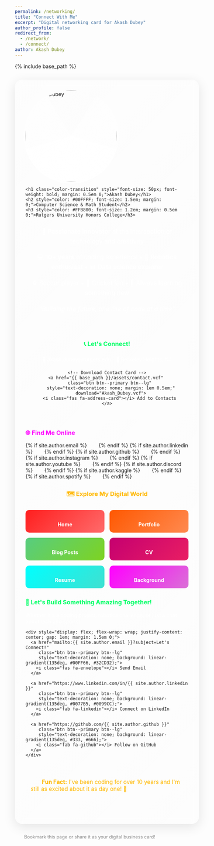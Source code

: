 ```yaml
---
permalink: /networking/
title: "Connect With Me"
excerpt: "Digital networking card for Akash Dubey"
author_profile: false
redirect_from: 
  - /network/
  - /connect/
author: Akash Dubey
---
```


{% include base_path %}

<!-- Use the same styling as the home page -->
<style>
  @keyframes color-change {
    0% { color: #FF1E1E; }
    20% { color: #FFB800; }
    40% { color: #00FF66; }
    60% { color: #00FFFF; }
    80% { color: #FF00FF; }
    100% { color: #FF1E1E; }
  }

  .color-transition {
    animation: color-change 8s infinite;
    text-shadow: 0 0 10px rgba(255,255,255,0.3);
  }

  @keyframes rainbow-button {
    0% { background: linear-gradient(45deg, #FF1E1E, #FFB800); }
    25% { background: linear-gradient(45deg, #FFB800, #00FF66); }
    50% { background: linear-gradient(45deg, #00FF66, #00FFFF); }
    75% { background: linear-gradient(45deg, #00FFFF, #FF00FF); }
    100% { background: linear-gradient(45deg, #FF00FF, #FF1E1E); }
  }

  .btn--primary {
    animation: rainbow-button 8s infinite;
    transition: transform 0.3s ease;
    background-image: linear-gradient(45deg, #FF1E1E, #FFB800) !important;
    background-size: 200% 200% !important;
    color: white !important;
    border: none !important;
  }
  
  .rotating-light-border {
    position: relative;
    display: inline-block;
    border-radius: 50%;
    width: 250px;
    height: 250px;
    z-index: -1;
  }

  .rotating-light-border img {
    border-radius: 50%;
    width: 100%;
    height: 100%;
  }

  .rotating-light-border::before {
    content: '';
    position: absolute;
    top: -5px;
    left: -5px;
    width: 260px;
    height: 260px;
    border-radius: 50%;
    background: conic-gradient(
      from 0deg,
      rgba(255, 255, 255, 0.1),
      white,
      rgba(255, 255, 255, 0.1)
    );
    animation: rotate-light 20s ease-in infinite;
    z-index: -1;
  }

  @keyframes rotate-light {
    0% {
      transform: rotate(0deg);
    }
    100% {
      transform: rotate(360deg);
    }
  }

  /* Social icons animation */
  .fa-fw, .fab, .fas {
    transition: all 0.3s ease;
    font-size: 2em;
    margin: 0.5em;
  }

  .fa-fw:hover, .fab:hover, .fas:hover {
    transform: scale(1.2);
    color: #00FFFF;
    text-shadow: 0 0 10px rgba(0,255,255,0.5);
  }

  /* Add smooth transitions to all elements */
  * {
    transition: all 0.3s ease;
  }

  .networking-card {
    background: linear-gradient(135deg, rgba(255,255,255,0.1), rgba(255,255,255,0.05));
    backdrop-filter: blur(10px);
    border-radius: 20px;
    padding: 2em;
    margin: 2em auto;
    max-width: 800px;
    box-shadow: 0 8px 32px rgba(0,0,0,0.1);
    border: 1px solid rgba(255,255,255,0.2);
  }

  .personal-statement {
    font-size: 1.2em;
    line-height: 1.6;
    text-align: center;
    margin: 1.5em 0;
    color: #fff;
    text-shadow: 0 0 5px rgba(255,255,255,0.3);
  }

  .contact-info {
    background: rgba(255,255,255,0.1);
    border-radius: 15px;
    padding: 1.5em;
    margin: 2em 0;
    text-align: center;
  }

  .site-navigation {
    display: grid;
    grid-template-columns: repeat(auto-fit, minmax(200px, 1fr));
    gap: 1em;
    margin: 2em 0;
  }

  .nav-button {
    padding: 1em;
    text-align: center;
    border-radius: 10px;
    transition: all 0.3s ease;
    text-decoration: none;
    color: white;
    font-weight: bold;
  }

  .nav-button:hover {
    transform: translateY(-5px);
    box-shadow: 0 10px 20px rgba(0,0,0,0.2);
  }

  @media (max-width: 768px) {
    .rotating-light-border {
      width: 200px;
      height: 200px;
    }
    
    .rotating-light-border::before {
      width: 210px;
      height: 210px;
    }
    
    .fa-fw, .fab, .fas {
      font-size: 1.5em;
      margin: 0.3em;
    }
    
    .site-navigation {
      grid-template-columns: 1fr;
    }
  }
</style>

<!-- Digital Business Card -->
<div class="networking-card">
  <!-- Profile Section -->
  <div class="text-center mb-4">
    <div class="rotating-light-border">
      <img src="{{ base_path }}/images/face.jpg" alt="Akash Dubey">
    </div>
    
    <h1 class="color-transition" style="font-size: 50px; font-weight: bold; margin: 0.5em 0;">Akash Dubey</h1>
    <h2 style="color: #00FFFF; font-size: 1.5em; margin: 0;">Computer Science & Math Student</h2>
    <h3 style="color: #FFB800; font-size: 1.2em; margin: 0.5em 0;">Rutgers University Honors College</h3>
  </div>

  <!-- Personal Statement -->
  <div class="personal-statement">
    <p>🚀 <strong>Passionate innovator</strong> at the intersection of technology and creativity</p>
    <p>💻 <strong>10+ years</strong> of coding experience • 🤖 <strong>Robotics enthusiast</strong> • 📊 <strong>Data science explorer</strong></p>
    <p>⚽ Soccer player • 🏏 Cricket fan • 🎯 Always learning something new</p>
    <p><em>"Building the future, one line of code at a time"</em></p>
  </div>

  <!-- Contact Information -->
  <div class="contact-info">
    <h3 style="color: #00FF66; margin-bottom: 1em;">📞 Let's Connect!</h3>
    <div style="display: flex; flex-wrap: wrap; justify-content: center; align-items: center;">
      <span style="margin: 0.5em; color: #fff;">📧 akash.dubey@rutgers.edu</span>
      <span style="margin: 0.5em; color: #fff;">📍 Berkeley Heights, NJ</span>
    </div>
    
    <!-- Download Contact Card -->
    <a href="{{ base_path }}/assets/contact.vcf" 
       class="btn btn--primary btn--lg" 
       style="text-decoration: none; margin: 1em 0.5em;"
       download="Akash_Dubey.vcf">
      <i class="fas fa-address-card"></i> Add to Contacts
    </a>
  </div>

  <!-- Social Media Links -->
  <div class="text-center" style="margin: 2em 0;">
    <h3 style="color: #FF00FF; margin-bottom: 1em;">🌐 Find Me Online</h3>
    <div class="row" style="justify-content: center;">
      {% if site.author.email %}
        <a href="mailto:{{ site.author.email }}" title="Email"><i class="fas fa-fw fa-envelope" aria-hidden="true"></i></a>
      {% endif %}
      {% if site.author.linkedin %}
        <a href="https://www.linkedin.com/in/{{ site.author.linkedin }}" title="LinkedIn"><i class="fab fa-fw fa-linkedin" aria-hidden="true"></i></a>
      {% endif %}
      {% if site.author.github %}
        <a href="https://github.com/{{ site.author.github }}" title="GitHub"><i class="fab fa-fw fa-github" aria-hidden="true"></i></a>
      {% endif %}
      {% if site.author.instagram %}
        <a href="https://instagram.com/{{ site.author.instagram }}" title="Instagram"><i class="fab fa-fw fa-instagram" aria-hidden="true"></i></a>
      {% endif %}
      {% if site.author.youtube %}
        <a href="{{ site.author.youtube }}" title="YouTube"><i class="fab fa-fw fa-youtube" aria-hidden="true"></i></a>
      {% endif %}
      {% if site.author.discord %}
        <a href="https://discord.com/users/{{ site.author.discord }}" title="Discord"><i class="fab fa-fw fa-discord" aria-hidden="true"></i></a>
      {% endif %}
      {% if site.author.kaggle %}
        <a href="https://kaggle.com/{{ site.author.kaggle }}" title="Kaggle"><i class="fab fa-fw fa-kaggle" aria-hidden="true"></i></a>
      {% endif %}
      {% if site.author.spotify %}
        <a href="{{ site.author.spotify }}" title="Spotify"><i class="fab fa-fw fa-spotify" aria-hidden="true"></i></a>
      {% endif %}
    </div>
  </div>

  <!-- Site Navigation -->
  <div style="margin: 2em 0;">
    <h3 style="color: #FFB800; text-align: center; margin-bottom: 1.5em;">🗺️ Explore My Digital World</h3>
    <div class="site-navigation">
      <a href="{{ base_path }}/" class="nav-button" style="background: linear-gradient(135deg, #FF1E1E, #FF6B6B);">
        <i class="fas fa-home"></i><br>Home
      </a>
      <a href="{{ base_path }}/portfolio/" class="nav-button" style="background: linear-gradient(135deg, #FE5801, #FF8A50);">
        <i class="fas fa-briefcase"></i><br>Portfolio
      </a>
      <a href="{{ base_path }}/year-archive/" class="nav-button" style="background: linear-gradient(135deg, #57CD80, #7ED321);">
        <i class="fas fa-blog"></i><br>Blog Posts
      </a>
      <a href="{{ base_path }}/cv/" class="nav-button" style="background: linear-gradient(135deg, #C50070, #E91E63);">
        <i class="fas fa-user-graduate"></i><br>CV
      </a>
      <a href="{{ base_path }}/files/resume.pdf" class="nav-button" style="background: linear-gradient(135deg, #00FFFF, #40E0D0);">
        <i class="fas fa-file-pdf"></i><br>Resume
      </a>
      <a href="{{ base_path }}/background/" class="nav-button" style="background: linear-gradient(135deg, #FF00FF, #DA70D6);">
        <i class="fas fa-info-circle"></i><br>Background
      </a>
    </div>
  </div>

  <!-- Call to Action -->
  <div class="text-center" style="margin: 2em 0;">
    <h3 style="color: #00FF66;">💬 Let's Build Something Amazing Together!</h3>
    <p style="color: #fff; margin: 1em 0;">Whether it's a coding project, robotics challenge, or just a chat about tech and sports!</p>
    
    <div style="display: flex; flex-wrap: wrap; justify-content: center; gap: 1em; margin: 1.5em 0;">
      <a href="mailto:{{ site.author.email }}?subject=Let's Connect!" 
         class="btn btn--primary btn--lg" 
         style="text-decoration: none; background: linear-gradient(135deg, #00FF66, #32CD32);">
        <i class="fas fa-envelope"></i> Send Email
      </a>
      
      <a href="https://www.linkedin.com/in/{{ site.author.linkedin }}" 
         class="btn btn--primary btn--lg" 
         style="text-decoration: none; background: linear-gradient(135deg, #0077B5, #0099CC);">
        <i class="fab fa-linkedin"></i> Connect on LinkedIn
      </a>
      
      <a href="https://github.com/{{ site.author.github }}" 
         class="btn btn--primary btn--lg" 
         style="text-decoration: none; background: linear-gradient(135deg, #333, #666);">
        <i class="fab fa-github"></i> Follow on GitHub
      </a>
    </div>
  </div>

  <!-- Fun Fact -->
  <div class="text-center" style="margin: 2em 0; padding: 1em; background: rgba(255,255,255,0.05); border-radius: 10px;">
    <p style="color: #FFB800; font-size: 1.1em;">
      <i class="fas fa-lightbulb"></i> 
      <strong>Fun Fact:</strong> I've been coding for over 10 years and I'm still as excited about it as day one! 🎉
    </p>
  </div>
</div>

<!-- QR Code Section (Optional - you can generate a QR code for this page) -->
<div class="text-center" style="margin: 2em 0;">
  <p style="color: #888; font-size: 0.9em;">
    <i class="fas fa-qrcode"></i> Bookmark this page or share it as your digital business card!
  </p>
</div>
